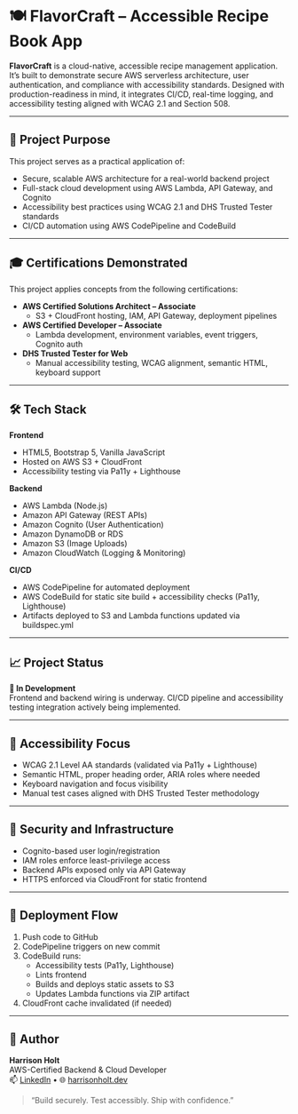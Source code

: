 # 🍽️ FlavorCraft – Accessible Recipe Book App

**FlavorCraft** is a cloud-native, accessible recipe management application. It’s built to demonstrate secure AWS serverless architecture, user authentication, and compliance with accessibility standards. Designed with production-readiness in mind, it integrates CI/CD, real-time logging, and accessibility testing aligned with WCAG 2.1 and Section 508.

---

## 🎯 Project Purpose

This project serves as a practical application of:

- Secure, scalable AWS architecture for a real-world backend project
- Full-stack cloud development using AWS Lambda, API Gateway, and Cognito
- Accessibility best practices using WCAG 2.1 and DHS Trusted Tester standards
- CI/CD automation using AWS CodePipeline and CodeBuild

---

## 🎓 Certifications Demonstrated

This project applies concepts from the following certifications:

- **AWS Certified Solutions Architect – Associate**
  - S3 + CloudFront hosting, IAM, API Gateway, deployment pipelines
- **AWS Certified Developer – Associate**
  - Lambda development, environment variables, event triggers, Cognito auth
- **DHS Trusted Tester for Web**
  - Manual accessibility testing, WCAG alignment, semantic HTML, keyboard support

---

## 🛠️ Tech Stack

**Frontend**
- HTML5, Bootstrap 5, Vanilla JavaScript
- Hosted on AWS S3 + CloudFront
- Accessibility testing via Pa11y + Lighthouse

**Backend**
- AWS Lambda (Node.js)
- Amazon API Gateway (REST APIs)
- Amazon Cognito (User Authentication)
- Amazon DynamoDB or RDS
- Amazon S3 (Image Uploads)
- Amazon CloudWatch (Logging & Monitoring)

**CI/CD**
- AWS CodePipeline for automated deployment
- AWS CodeBuild for static site build + accessibility checks (Pa11y, Lighthouse)
- Artifacts deployed to S3 and Lambda functions updated via buildspec.yml

---

## 📈 Project Status

**🚧 In Development**  
Frontend and backend wiring is underway. CI/CD pipeline and accessibility testing integration actively being implemented.

---

## 🧪 Accessibility Focus

- WCAG 2.1 Level AA standards (validated via Pa11y + Lighthouse)
- Semantic HTML, proper heading order, ARIA roles where needed
- Keyboard navigation and focus visibility
- Manual test cases aligned with DHS Trusted Tester methodology

---

## 🔐 Security and Infrastructure

- Cognito-based user login/registration
- IAM roles enforce least-privilege access
- Backend APIs exposed only via API Gateway
- HTTPS enforced via CloudFront for static frontend

---

## 🚀 Deployment Flow

1. Push code to GitHub
2. CodePipeline triggers on new commit
3. CodeBuild runs:
   - Accessibility tests (Pa11y, Lighthouse)
   - Lints frontend
   - Builds and deploys static assets to S3
   - Updates Lambda functions via ZIP artifact
4. CloudFront cache invalidated (if needed)

---

## 🙌 Author

**Harrison Holt**  
AWS-Certified Backend & Cloud Developer  
📫 [LinkedIn](www.linkedin.com/in/harrison-holt-18a703202) • 🌐 [harrisonholt.dev](https://www.harrisonholt.dev)

> “Build securely. Test accessibly. Ship with confidence.”
